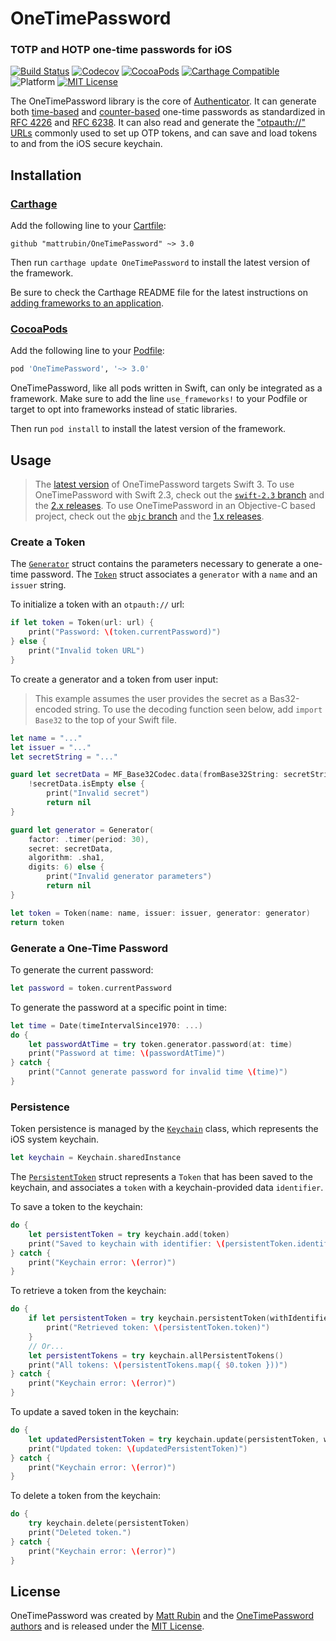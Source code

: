 # OneTimePassword
### TOTP and HOTP one-time passwords for iOS

[![Build Status](https://travis-ci.org/mattrubin/OneTimePassword.svg?branch=develop)](https://travis-ci.org/mattrubin/OneTimePassword)
[![Codecov](https://codecov.io/gh/mattrubin/OneTimePassword/branch/develop/graph/badge.svg)](https://codecov.io/gh/mattrubin/OneTimePassword)
[![CocoaPods](https://img.shields.io/cocoapods/v/OneTimePassword.svg)](https://cocoapods.org/pods/OneTimePassword)
[![Carthage Compatible](https://img.shields.io/badge/carthage-%E2%9C%93-5BA7E9.svg)](https://github.com/Carthage/Carthage/)
![Platform](https://img.shields.io/cocoapods/p/OneTimePassword.svg)
[![MIT License](https://img.shields.io/cocoapods/l/OneTimePassword.svg)](./LICENSE.md)

The OneTimePassword library is the core of [Authenticator][]. It can generate both [time-based][RFC 6238] and [counter-based][RFC 4226] one-time passwords as standardized in [RFC 4226][] and [RFC 6238][]. It can also read and generate the ["otpauth://" URLs][otpauth] commonly used to set up OTP tokens, and can save and load tokens to and from the iOS secure keychain.

[Authenticator]: https://mattrubin.me/authenticator/
[RFC 6238]: https://tools.ietf.org/html/rfc6238
[RFC 4226]: https://tools.ietf.org/html/rfc4226
[otpauth]: https://github.com/google/google-authenticator/wiki/Key-Uri-Format


## Installation

### [Carthage][]

Add the following line to your [Cartfile][]:

````config
github "mattrubin/OneTimePassword" ~> 3.0
````

Then run `carthage update OneTimePassword` to install the latest version of the framework.

Be sure to check the Carthage README file for the latest instructions on [adding frameworks to an application][carthage-instructions].

[Carthage]: https://github.com/Carthage/Carthage
[Cartfile]: https://github.com/Carthage/Carthage/blob/master/Documentation/Artifacts.md#cartfile
[carthage-instructions]: https://github.com/Carthage/Carthage/blob/master/README.md#adding-frameworks-to-an-application

### [CocoaPods][]

Add the following line to your [Podfile][]:

````ruby
pod 'OneTimePassword', '~> 3.0'
````

OneTimePassword, like all pods written in Swift, can only be integrated as a framework. Make sure to add the line `use_frameworks!` to your Podfile or target to opt into frameworks instead of static libraries.

Then run `pod install` to install the latest version of the framework.

[CocoaPods]: https://cocoapods.org
[Podfile]: https://guides.cocoapods.org/using/the-podfile.html


## Usage

> The [latest version][swift-3] of OneTimePassword targets Swift 3. To use OneTimePassword with Swift 2.3, check out the [`swift-2.3` branch][swift-2.3] and the [2.x releases][releases]. To use OneTimePassword in an Objective-C based project, check out the [`objc` branch][objc] and the [1.x releases][releases].

[swift-3]: https://github.com/mattrubin/OneTimePassword/tree/swift-3
[swift-2.3]: https://github.com/mattrubin/OneTimePassword/tree/swift-2.3
[objc]: https://github.com/mattrubin/OneTimePassword/tree/objc
[releases]: https://github.com/mattrubin/OneTimePassword/releases

### Create a Token

The [`Generator`][Generator] struct contains the parameters necessary to generate a one-time password. The [`Token`][Token] struct associates a `generator` with a `name` and an `issuer` string.

[Generator]: ./Sources/Generator.swift
[Token]: ./Sources/Token.swift

To initialize a token with an `otpauth://` url:

````swift
if let token = Token(url: url) {
    print("Password: \(token.currentPassword)")
} else {
    print("Invalid token URL")
}
````

To create a generator and a token from user input:

> This example assumes the user provides the secret as a Bas32-encoded string. To use the decoding function seen below, add `import Base32` to the top of your Swift file.

````swift
let name = "..."
let issuer = "..."
let secretString = "..."

guard let secretData = MF_Base32Codec.data(fromBase32String: secretString),
    !secretData.isEmpty else {
        print("Invalid secret")
        return nil
}

guard let generator = Generator(
    factor: .timer(period: 30),
    secret: secretData,
    algorithm: .sha1,
    digits: 6) else {
        print("Invalid generator parameters")
        return nil
}

let token = Token(name: name, issuer: issuer, generator: generator)
return token
````

### Generate a One-Time Password

To generate the current password:

````swift
let password = token.currentPassword
````

To generate the password at a specific point in time:

````swift
let time = Date(timeIntervalSince1970: ...)
do {
    let passwordAtTime = try token.generator.password(at: time)
    print("Password at time: \(passwordAtTime)")
} catch {
    print("Cannot generate password for invalid time \(time)")
}
````

### Persistence

Token persistence is managed by the [`Keychain`][Keychain] class, which represents the iOS system keychain.

````swift
let keychain = Keychain.sharedInstance
````

The [`PersistentToken`][PersistentToken] struct represents a `Token` that has been saved to the keychain, and associates a `token` with a keychain-provided data `identifier`.

[Keychain]: ./Sources/Keychain.swift
[PersistentToken]: ./Sources/PersistentToken.swift

To save a token to the keychain:

````swift
do {
    let persistentToken = try keychain.add(token)
    print("Saved to keychain with identifier: \(persistentToken.identifier)")
} catch {
    print("Keychain error: \(error)")
}
````

To retrieve a token from the keychain:

````swift
do {
    if let persistentToken = try keychain.persistentToken(withIdentifier: identifier) {
        print("Retrieved token: \(persistentToken.token)")
    }
    // Or...
    let persistentTokens = try keychain.allPersistentTokens()
    print("All tokens: \(persistentTokens.map({ $0.token }))")
} catch {
    print("Keychain error: \(error)")
}
````

To update a saved token in the keychain:

````swift
do {
    let updatedPersistentToken = try keychain.update(persistentToken, with: token)
    print("Updated token: \(updatedPersistentToken)")
} catch {
    print("Keychain error: \(error)")
}
````

To delete a token from the keychain:

````swift
do {
    try keychain.delete(persistentToken)
    print("Deleted token.")
} catch {
    print("Keychain error: \(error)")
}
````


## License

OneTimePassword was created by [Matt Rubin][] and the [OneTimePassword authors](AUTHORS.txt) and is released under the [MIT License](LICENSE.md).

[Matt Rubin]: https://mattrubin.me
